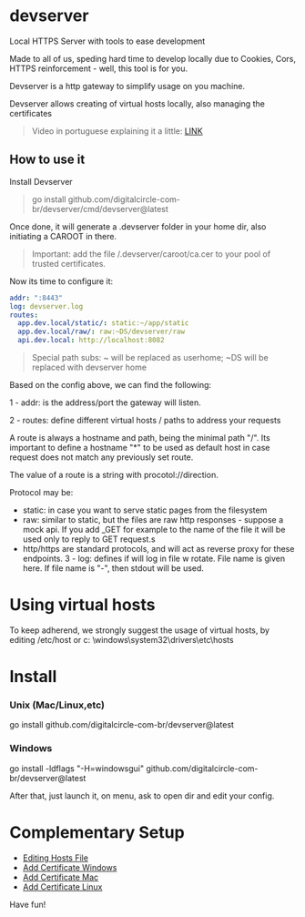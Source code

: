 # devserver

Local HTTPS Server with tools to ease development

Made to all of us, speding hard time to develop locally due to Cookies, Cors, HTTPS reinforcement - well, this tool is
for you.

Devserver is a http gateway to simplify usage on you machine.

Devserver allows creating of virtual hosts locally, also managing the certificates

> Video in portuguese explaining it a little: [LINK](https://drive.google.com/file/d/1mxtEHXyhn09WPiYBrEyavhpsABXgR2WW/view?usp=sharing)

## How to use it

Install Devserver

> go install github.com/digitalcircle-com-br/devserver/cmd/devserver@latest

Once done, it will generate a .devserver folder in your home dir, also initiating a CAROOT in there.

> Important: add the file <HOME>/.devserver/caroot/ca.cer to your pool of trusted certificates.

Now its time to configure it:

```yaml
addr: ":8443"
log: devserver.log
routes:
  app.dev.local/static/: static:~/app/static
  app.dev.local/raw/: raw:~DS/devserver/raw
  api.dev.local: http://localhost:8082
```

> Special path subs: ~ will be replaced as userhome; ~DS will be replaced with devserver home

Based on the config above, we can find the following:

1 - addr: is the address/port the gateway will listen.

2 - routes: define different virtual hosts / paths to address your requests

A route is always a hostname and path, being the minimal path "/". Its important to define a hostname "*" to be used as
default host in case request does not match any previously set route.

The value of a route is a string with procotol://direction.

Protocol may be:

- static: in case you want to serve static pages from the filesystem
- raw: similar to static, but the files are raw http responses - suppose a mock api. If you add _GET for example to the
  name of the file it will be used only to reply to GET request.s
- http/https are standard protocols, and will act as reverse proxy for these endpoints. 3 - log: defines if will log in
  file w rotate. File name is given here. If file name is  "-", then stdout will be used.

# Using virtual hosts

To keep adherend, we strongly suggest the usage of virtual hosts, by editing /etc/host or c:
\windows\system32\drivers\etc\hosts

# Install
### Unix (Mac/Linux,etc)
  go install github.com/digitalcircle-com-br/devserver@latest
### Windows
  go install -ldflags "-H=windowsgui"  github.com/digitalcircle-com-br/devserver@latest
  
After that, just launch it, on menu, ask to open dir and edit your config.

# Complementary Setup
 - [Editing Hosts File](https://linuxize.com/post/how-to-edit-your-hosts-file/)
 - [Add Certificate Windows](https://support.securly.com/hc/en-us/articles/360026808753-How-do-I-manually-install-the-Securly-SSL-certificate-on-Windows)
 - [Add Certificate Mac](https://support.securly.com/hc/en-us/articles/206058318-How-to-install-the-Securly-SSL-certificate-on-Mac-OSX-)
 - [Add Certificate Linux](https://askubuntu.com/questions/645818/how-to-install-certificates-for-command-line)

Have fun!